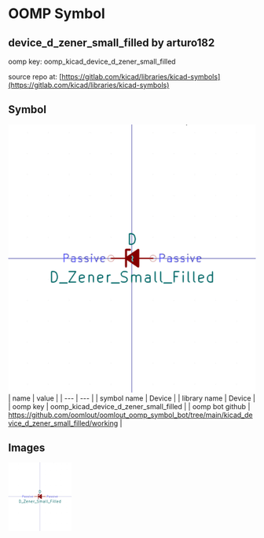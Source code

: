 # OOMP Symbol  
## device_d_zener_small_filled  by arturo182  
  
oomp key: oomp_kicad_device_d_zener_small_filled  
  
source repo at: [https://gitlab.com/kicad/libraries/kicad-symbols](https://gitlab.com/kicad/libraries/kicad-symbols)  
## Symbol  
  
[![working.png](working_600.png)](working.png)  
| name | value | 
| --- | --- | 
| symbol name | Device | 
| library name | Device | 
| oomp key | oomp_kicad_device_d_zener_small_filled | 
| oomp bot github | https://github.com/oomlout/oomlout_oomp_symbol_bot/tree/main/kicad_device_d_zener_small_filled/working | 
## Images  
  
[![working.png](working_140.png)](working.png)  

